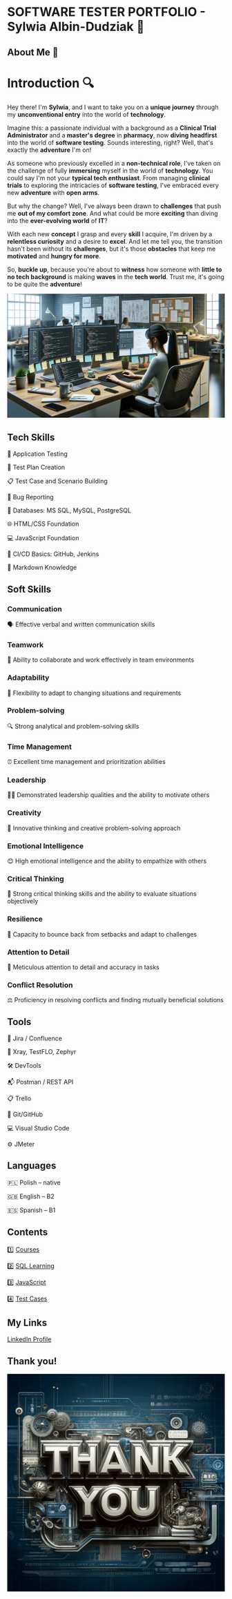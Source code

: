 # SOFTWARE TESTER PORTFOLIO - Sylwia Albin-Dudziak 🚀

## About Me 🌟
# Introduction 🔍


Hey there! I'm **Sylwia**, and I want to take you on a **unique journey** through my **unconventional entry** into the world of **technology**.

Imagine this: a passionate individual with a background as a **Clinical Trial Administrator** and a **master's degree** in **pharmacy**, now **diving headfirst** into the world of **software testing**. Sounds interesting, right? Well, that's exactly the **adventure** I'm on!

As someone who previously excelled in a **non-technical role**, I've taken on the challenge of fully **immersing** myself in the world of **technology**. You could say I'm not your **typical tech enthusiast**. From managing **clinical trials** to exploring the intricacies of **software testing**, I've embraced every new **adventure** with **open arms**.

But why the change? Well, I've always been drawn to **challenges** that push me **out of my comfort zone**. And what could be more **exciting** than diving into the **ever-evolving world** of **IT**?

With each new **concept** I grasp and every **skill** I acquire, I'm driven by a **relentless curiosity** and a desire to **excel**. And let me tell you, the transition hasn't been without its **challenges**, but it's those **obstacles** that keep me **motivated** and **hungry for more**.

So, **buckle up**, because you're about to **witness** how someone with **little to no tech background** is making **waves** in the **tech world**. Trust me, it's going to be quite the **adventure**!


![My WebP Image](images/general/testerWork.webp)


## Tech Skills

📱 Application Testing

📝 Test Plan Creation

📋 Test Case and Scenario Building

🐞 Bug Reporting

💽 Databases: MS SQL, MySQL, PostgreSQL

🌐 HTML/CSS Foundation

💻 JavaScript Foundation

🔄 CI/CD Basics: GitHub, Jenkins

📄 Markdown Knowledge



## Soft Skills

### Communication
🗣️ Effective verbal and written communication skills

### Teamwork
🤝 Ability to collaborate and work effectively in team environments

### Adaptability
🔄 Flexibility to adapt to changing situations and requirements

### Problem-solving
🔍 Strong analytical and problem-solving skills

### Time Management
⏰ Excellent time management and prioritization abilities

### Leadership
👨‍💼 Demonstrated leadership qualities and the ability to motivate others

### Creativity
🎨 Innovative thinking and creative problem-solving approach

### Emotional Intelligence
😊 High emotional intelligence and the ability to empathize with others

### Critical Thinking
🤔 Strong critical thinking skills and the ability to evaluate situations objectively

### Resilience
💪 Capacity to bounce back from setbacks and adapt to challenges

### Attention to Detail
🔎 Meticulous attention to detail and accuracy in tasks

### Conflict Resolution
⚖️ Proficiency in resolving conflicts and finding mutually beneficial solutions


## Tools

🔧 Jira / Confluence

🔬 Xray, TestFLO, Zephyr

🛠️ DevTools 

📬 Postman / REST API

📋 Trello

🐙 Git/GitHub

💻 Visual Studio Code

⚙️ JMeter


## Languages

🇵🇱 Polish – native

🇬🇧 English – B2

🇪🇸 Spanish – B1


## Contents

1️⃣ [Courses](courses.md)

2️⃣ [SQL Learning](sql_learning.md)

3️⃣ [JavaScript](javascript.md)

4️⃣ [Test Cases](test_cases.md)


## My Links
[LinkedIn Profile](https://www.linkedin.com/in/sylwia-albin-dudziak/)

## Thank you!

![My WebP Image](images/general/thankYou.webp)